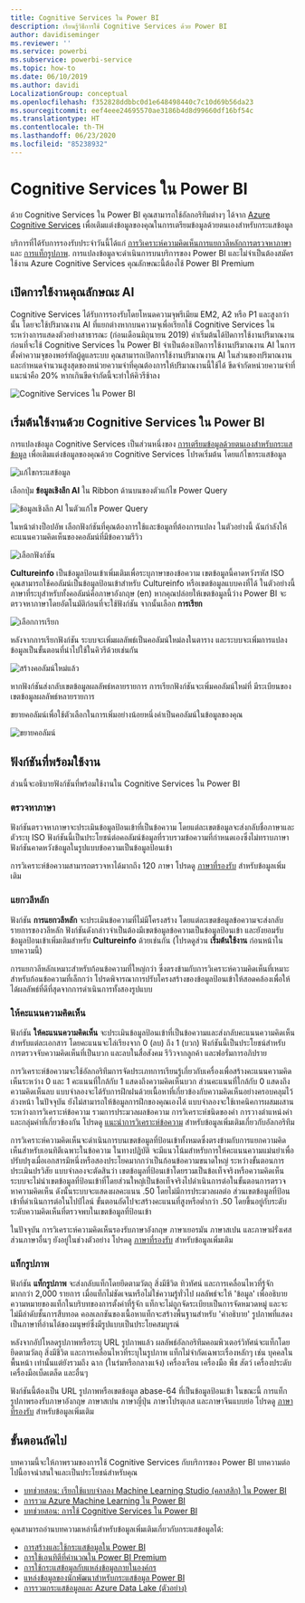 ```yaml
---
title: Cognitive Services ใน Power BI
description: เรียนรู้วิธีการใช้ Cognitive Services ด้วย Power BI
author: davidiseminger
ms.reviewer: ''
ms.service: powerbi
ms.subservice: powerbi-service
ms.topic: how-to
ms.date: 06/10/2019
ms.author: davidi
LocalizationGroup: conceptual
ms.openlocfilehash: f352828ddbbc0d1e648498440c7c10d69b56da23
ms.sourcegitcommit: eef4eee24695570ae3186b4d8d99660df16bf54c
ms.translationtype: HT
ms.contentlocale: th-TH
ms.lasthandoff: 06/23/2020
ms.locfileid: "85238932"
---
```

# <a name="cognitive-services-in-power-bi"></a>Cognitive Services ใน Power BI 

ด้วย Cognitive Services ใน Power BI คุณสามารถใช้อัลกอริทึมต่างๆ ได้จาก [Azure Cognitive Services](https://azure.microsoft.com/services/cognitive-services/) เพื่อเติมแต่งข้อมูลของคุณในการเตรียมข้อมูลด้วยตนเองสำหรับกระแสข้อมูล

บริการที่ได้รับการรองรับประจำวันนี้ได้แก่ [การวิเคราะห์ความคิดเห็น](https://docs.microsoft.com/azure/cognitive-services/text-analytics/how-tos/text-analytics-how-to-sentiment-analysis)[การแยกวลีหลัก](https://docs.microsoft.com/azure/cognitive-services/text-analytics/how-tos/text-analytics-how-to-keyword-extraction)[การตรวจหาภาษา](https://docs.microsoft.com/azure/cognitive-services/text-analytics/how-tos/text-analytics-how-to-language-detection) และ [การแท็กรูปภาพ](https://docs.microsoft.com/azure/cognitive-services/computer-vision/concept-tagging-images). การแปลงข้อมูลจะดำเนินการบนบริการของ Power BI และไม่จำเป็นต้องสมัครใช้งาน Azure Cognitive Services คุณลักษณะนี้ต้องใช้ Power BI Premium

## <a name="enabling-ai-features"></a>**เปิดการใช้งานคุณลักษณะ AI**

Cognitive Services ได้รับการรองรับโดยโหนดความจุพรีเมียม EM2, A2 หรือ P1 และสูงกว่านั้น โดยจะใช้ปริมาณงาน AI ที่แยกต่างหากบนความจุเพื่อเรียกใช้ Cognitive Services ในระหว่างการแสดงตัวอย่างสาธารณะ (ก่อนเดือนมิถุนายน 2019) ค่าเริ่มต้นได้ปิดการใช้งานปริมาณงาน ก่อนที่จะใช้ Cognitive Services ใน Power BI จำเป็นต้องเปิดการใช้งานปริมาณงาน AI ในการตั้งค่าความจุของพอร์ทัลผู้ดูแลระบบ คุณสามารถเปิดการใช้งานปริมาณงาน AI ในส่วนของปริมาณงาน และกำหนดจำนวนสูงสุดของหน่วยความจำที่คุณต้องการให้ปริมาณงานนี้ใช้ได้ ขีดจำกัดหน่วยความจำที่แนะนำคือ 20% หากเกินขีดจำกัดนี้จะทำให้คิวรีช้าลง

![Cognitive Services ใน Power BI](media/service-cognitive-services/cognitive-services_01.png)

## <a name="getting-started-with-cognitive-services-in-power-bi"></a>**เริ่มต้นใช้งานด้วย Cognitive Services ใน Power BI**

การแปลงข้อมูล Cognitive Services เป็นส่วนหนึ่งของ [การเตรียมข้อมูลด้วยตนเองสำหรับกระแสข้อมูล](https://powerbi.microsoft.com/blog/introducing-power-bi-data-prep-wtih-dataflows/) เพื่อเติมแต่งข้อมูลของคุณด้วย Cognitive Services โปรดเริ่มต้น โดยแก้ไขกระแสข้อมูล

![แก้ไขกระแสข้อมูล](media/service-cognitive-services/cognitive-services_02.png)

เลือกปุ่ม **ข้อมูลเชิงลึก AI** ใน Ribbon ด้านบนของตัวแก้ไข Power Query

![ข้อมูลเชิงลึก AI ในตัวแก้ไข Power Query](media/service-cognitive-services/cognitive-services_03.png)

ในหน้าต่างป็อปอัพ เลือกฟังก์ชันที่คุณต้องการใช้และข้อมูลที่ต้องการแปลง ในตัวอย่างนี้ ฉันกำลังให้คะแนนความคิดเห็นของคอลัมน์ที่มีข้อความรีวิว

![เลือกฟังก์ชัน](media/service-cognitive-services/cognitive-services_04.png)

**Cultureinfo** เป็นข้อมูลป้อนเข้าเพิ่มเติมเพื่อระบุภาษาของข้อความ เขตข้อมูลนี้คาดหวังรหัส ISO คุณสามารถใช้คอลัมน์เป็นข้อมูลป้อนเข้าสำหรับ Cultureinfo หรือเขตข้อมูลแบบคงที่ได้ ในตัวอย่างนี้ ภาษาที่ระบุสำหรับทั้งคอลัมน์คือภาษาอังกฤษ (en) หากคุณปล่อยให้เขตข้อมูลนี้ว่าง Power BI จะตรวจหาภาษาโดยอัตโนมัติก่อนที่จะใช้ฟังก์ชัน จากนั้นเลือก **การเรียก**

![เลือกการเรียก](media/service-cognitive-services/cognitive-services_05.png)

หลังจากการเรียกฟังก์ชัน ระบบจะเพิ่มผลลัพธ์เป็นคอลัมน์ใหม่ลงในตาราง และระบบจะเพิ่มการแปลงข้อมูลเป็นขั้นตอนที่นำไปใช้ในคิวรีด้วยเช่นกัน

![สร้างคอลัมน์ใหม่แล้ว](media/service-cognitive-services/cognitive-services_06.png)

หากฟังก์ชันส่งกลับเขตข้อมูลผลลัพธ์หลายรายการ การเรียกฟังก์ชันจะเพิ่มคอลัมน์ใหม่ที่ มีระเบียนของเขตข้อมูลผลลัพธ์หลายรายการ

ขยายคอลัมน์เพื่อใช้ตัวเลือกในการเพิ่มอย่างน้อยหนึ่งค่าเป็นคอลัมน์ในข้อมูลของคุณ

![ขยายคอลัมน์](media/service-cognitive-services/cognitive-services_07.png)

## <a name="available-functions"></a>**ฟังก์ชันที่พร้อมใช้งาน**

ส่วนนี้จะอธิบายฟังก์ชันที่พร้อมใช้งานใน Cognitive Services ใน Power BI

### <a name="detect-language"></a>**ตรวจหาภาษา**

ฟังก์ชันตรวจหาภาษาจะประเมินข้อมูลป้อนเข้าที่เป็นข้อความ โดยแต่ละเขตข้อมูลจะส่งกลับชื่อภาษาและตัวระบุ ISO ฟังก์ชันนี้เป็นประโยชน์ต่อคอลัมน์ข้อมูลที่รวบรวมข้อความที่กำหนดเองซึ่งไม่ทราบภาษา ฟังก์ชันคาดหวังข้อมูลในรูปแบบข้อความเป็นข้อมูลป้อนเข้า

การวิเคราะห์ข้อความสามารถตรวจหาได้มากถึง 120 ภาษา โปรดดู [ภาษาที่รองรับ](https://docs.microsoft.com/azure/cognitive-services/text-analytics/text-analytics-supported-languages) สำหรับข้อมูลเพิ่มเติม

### <a name="extract-key-phrases"></a>**แยกวลีหลัก**

ฟังก์ชัน **การแยกวลีหลัก** จะประเมินข้อความที่ไม่มีโครงสร้าง โดยแต่ละเขตข้อมูลข้อความจะส่งกลับรายการของวลีหลัก ฟังก์ชันดังกล่าวจำเป็นต้องมีเขตข้อมูลข้อความเป็นข้อมูลป้อนเข้า และยังยอมรับข้อมูลป้อนเข้าเพิ่มเติมสำหรับ **Cultureinfo** ด้วยเช่นกัน (โปรดดูส่วน **เริ่มต้นใช้งาน** ก่อนหน้าในบทความนี้)

การแยกวลีหลักเหมาะสำหรับก้อนข้อความที่ใหญ่กว่า ซึ่งตรงข้ามกับการวิเคราะห์ความคิดเห็นที่เหมาะสำหรับก้อนข้อความที่เล็กกว่า โปรดพิจารณาการปรับโครงสร้างของข้อมูลป้อนเข้าให้สอดคล้องเพื่อให้ได้ผลลัพธ์ที่ดีที่สุดจากการดำเนินการทั้งสองรูปแบบ

### <a name="score-sentiment"></a>**ให้คะแนนความคิดเห็น**

ฟังก์ชัน **ให้คะแนนความคิดเห็น** จะประเมินข้อมูลป้อนเข้าที่เป็นข้อความและส่งกลับคะแนนความคิดเห็นสำหรับแต่ละเอกสาร โดยคะแนนจะไล่เรียงจาก 0 (ลบ) ถึง 1 (บวก) ฟังก์ชันนี้เป็นประโยชน์สำหรับการตรวจจับความคิดเห็นที่เป็นบวก และลบในสื่อสังคม รีวิวจากลูกค้า และฟอรั่มการอภิปราย

การวิเคราะห์ข้อความจะใช้อัลกอริทึมการจัดประเภทการเรียนรู้เกี่ยวกับเครื่องเพื่อสร้างคะแนนความคิดเห็นระหว่าง 0 และ 1 คะแนนที่ใกล้กับ 1 แสดงถึงความคิดเห็นบวก ส่วนคะแนนที่ใกล้กับ 0 แสดงถึงความคิดเห็นลบ แบบจำลองจะได้รับการฝึกฝนด้วยเนื้อหาที่เกี่ยวข้องกับความคิดเห็นอย่างครอบคลุมไว้ล่วงหน้า ในปัจจุบัน ยังไม่สามารถให้ข้อมูลการฝึกของคุณเองได้ แบบจำลองจะใช้เทคนิคการผสมผสานระหว่างการวิเคราะห์ข้อความ รวมการประมวลผลข้อความ การวิเคราะห์ชนิดของคำ การวางตำแหน่งคำ และกลุ่มคำที่เกี่ยวข้องกัน โปรดดู [แนะนำการวิเคราะห์ข้อความ](https://blogs.technet.microsoft.com/machinelearning/2015/04/08/introducing-text-analytics-in-the-azure-ml-marketplace/) สำหรับข้อมูลเพิ่มเติมเกี่ยวกับอัลกอริทึม

การวิเคราะห์ความคิดเห็นจะดำเนินการบนเขตข้อมูลที่ป้อนเข้าทั้งหมดซึ่งตรงข้ามกับการแยกความคิดเห็นสำหรับเอนทิตีเฉพาะในข้อความ ในทางปฏิบัติ จะมีแนวโน้มสำหรับการให้คะแนนความแม่นยำเพื่อปรับปรุงเมื่อเอกสารมีหนึ่งหรือสองประโยคมากกว่าเป็นก้อนข้อความขนาดใหญ่ ระหว่างขั้นตอนการประเมินปรวิสัย แบบจำลองจะตัดสินว่า เขตข้อมูลที่ป้อนเข้าโดยรวมเป็นข้อเท็จจริงหรือความคิดเห็น ระบบจะไม่นำเขตข้อมูลที่ป้อนเข้าที่โดยส่วนใหญ่เป็นข้อเท็จจริงไปดำเนินการต่อในขั้นตอนการตรวจหาความคิดเห็น ดังนั้นระบบจะแสดงผลคะแนน .50 โดยไม่มีการประมวลผลต่อ ส่วนเขตข้อมูลที่ป้อนเข้าที่ดำเนินการต่อในไปป์ไลน์ ขั้นตอนถัดไปจะสร้างคะแนนที่สูงหรือต่ำกว่า .50 โดยขึ้นอยู่กับระดับระดับความคิดเห็นที่ตรวจพบในเขตข้อมูลที่ป้อนเข้า

ในปัจจุบัน การวิเคราะห์ความคิดเห็นรองรับภาษาอังกฤษ ภาษาเยอรมัน ภาษาสเปน และภาษาฝรั่งเศส ส่วนภาษาอื่นๆ ยังอยู่ในช่วงตัวอย่าง โปรดดู [ภาษาที่รองรับ](https://docs.microsoft.com/azure/cognitive-services/text-analytics/text-analytics-supported-languages) สำหรับข้อมูลเพิ่มเติม

### <a name="tag-images"></a>**แท็กรูปภาพ**

ฟังก์ชัน **แท็กรูปภาพ** จะส่งกลับแท็กโดยยึดตามวัตถุ สิ่งมีชีวิต ทิวทัศน์ และการเคลื่อนไหวที่รู้จักมากกว่า 2,000 รายการ เมื่อแท็กไม่ชัดเจนหรือไม่ใช่ความรู้ทั่วไป ผลลัพธ์จะให้ 'ข้อมูล' เพื่ออธิบายความหมายของแท็กในบริบทของการตั้งค่าที่รู้จัก แท็กจะไม่ถูกจัดระเบียบเป็นการจัดหมวดหมู่ และจะไม่มีลำดับชั้นการสืบทอด คอลเลกชันของเนื้อหาแท็กจะสร้างพื้นฐานสำหรับ 'คำอธิบาย' รูปภาพที่แสดงเป็นภาษาที่อ่านได้ของมนุษย์ซึ่งมีรูปแบบเป็นประโยคสมบูรณ์

หลังจากอัปโหลดรูปภาพหรือระบุ URL รูปภาพแล้ว ผลลัพธ์อัลกอริทึมคอมพิวเตอร์วิทัศน์จะแท็กโดยยึดตามวัตถุ สิ่งมีชีวิต และการเคลื่อนไหวที่ระบุในรูปภาพ แท็กไม่จำกัดเฉพาะเรื่องหลักๆ เช่น บุคคลในพื้นหน้า เท่านั้นแต่ยังรวมถึง ฉาก (ในร่มหรือกลางแจ้ง) เครื่องเรือน เครื่องมือ พืช สัตว์ เครื่องประดับ เครื่องมือเบ็ดเตล็ด และอื่นๆ

ฟังก์ชันนี้ต้องเป็น URL รูปภาพหรือเขตข้อมูล abase-64 ที่เป็นข้อมูลป้อนเข้า ในขณะนี้ การแท็กรูปภาพรองรับภาษาอังกฤษ ภาษาสเปน ภาษาญี่ปุ่น ภาษาโปรตุเกส และภาษาจีนแบบย่อ โปรดดู [ภาษาที่รองรับ](https://docs.microsoft.com/rest/api/cognitiveservices/computervision/tagimage/tagimage#uri-parameters) สำหรับข้อมูลเพิ่มเติม

## <a name="next-steps"></a>ขั้นตอนถัดไป

บทความนี้จะให้ภาพรวมของการใช้ Cognitive Services กับบริการของ Power BI บทความต่อไปนี้อาจน่าสนใจและเป็นประโยชน์สำหรับคุณ 

* [บทช่วยสอน: เรียกใช้แบบจำลอง Machine Learning Studio (คลาสสิก) ใน Power BI](../connect-data/service-tutorial-invoke-machine-learning-model.md)
* [การรวม Azure Machine Learning ใน Power BI](service-machine-learning-integration.md)
* [บทช่วยสอน: การใช้ Cognitive Services ใน Power BI](../connect-data/service-tutorial-use-cognitive-services.md)


คุณสามารถอ่านบทความเหล่านี้สำหรับข้อมูลเพิ่มเติมเกี่ยวกับกระแสข้อมูลได้:
* [การสร้างและใช้กระแสข้อมูลใน Power BI](service-dataflows-create-use.md)
* [การใช้เอนทิตีที่คำนวณใน Power BI Premium](service-dataflows-computed-entities-premium.md)
* [การใช้กระแสข้อมูลกับแหล่งข้อมูลภายในองค์กร](service-dataflows-on-premises-gateways.md)
* [แหล่งข้อมูลของนักพัฒนาสำหรับกระแสข้อมูล Power BI](service-dataflows-developer-resources.md)
* [ การรวมกระแสข้อมูลและ Azure Data Lake (ตัวอย่าง)](service-dataflows-azure-data-lake-integration.md)